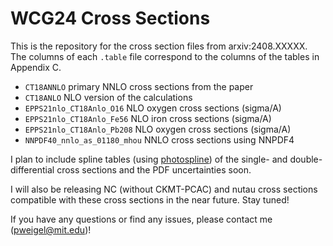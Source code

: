 # WCG24 Cross Sections

This is the repository for the cross section files from arxiv:2408.XXXXX. The columns of each `.table` file correspond to the columns of the tables in Appendix C.
* `CT18ANNLO` primary NNLO cross sections from the paper
* `CT18ANLO` NLO version of the calculations
* `EPPS21nlo_CT18Anlo_O16` NLO oxygen cross sections (sigma/A)
* `EPPS21nlo_CT18Anlo_Fe56` NLO iron cross sections (sigma/A)
* `EPPS21nlo_CT18Anlo_Pb208` NLO oxygen cross sections (sigma/A)
* `NNPDF40_nnlo_as_01180_mhou` NNLO cross sections using NNPDF4

I plan to include spline tables (using [photospline](https://github.com/icecube/photospline)) of the single- and double-differential cross sections and the PDF uncertainties soon.

I will also be releasing NC (without CKMT-PCAC) and nutau cross sections compatible with these cross sections in the near future. Stay tuned!

If you have any questions or find any issues, please contact me (pweigel@mit.edu)!
